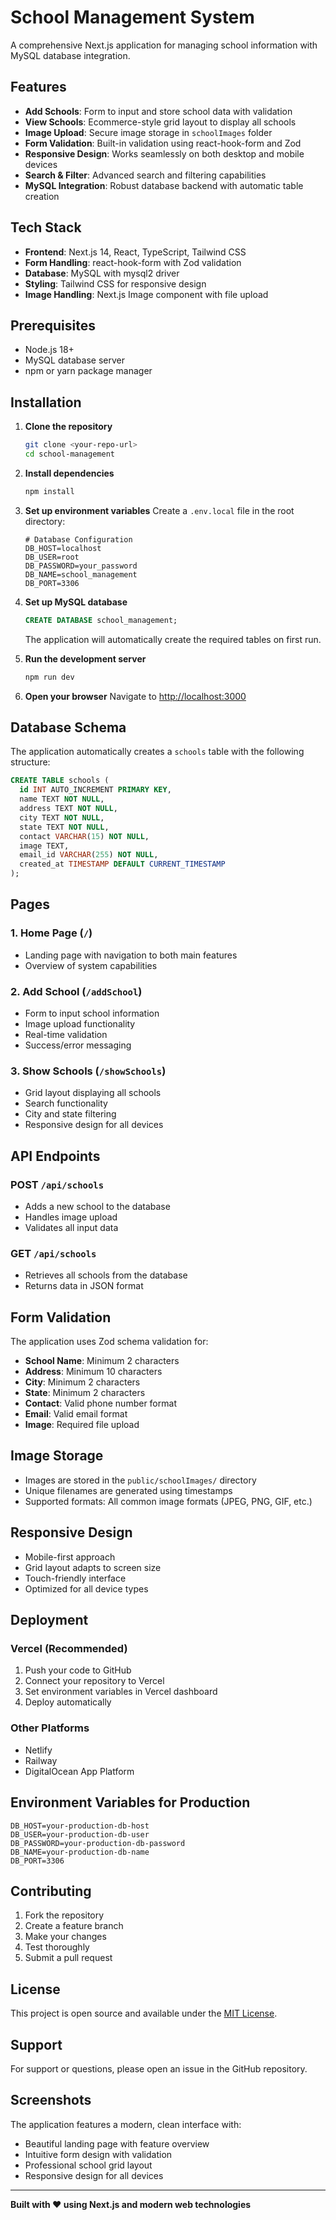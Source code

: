 # School Management System

A comprehensive Next.js application for managing school information with MySQL database integration.

## Features

- **Add Schools**: Form to input and store school data with validation
- **View Schools**: Ecommerce-style grid layout to display all schools
- **Image Upload**: Secure image storage in `schoolImages` folder
- **Form Validation**: Built-in validation using react-hook-form and Zod
- **Responsive Design**: Works seamlessly on both desktop and mobile devices
- **Search & Filter**: Advanced search and filtering capabilities
- **MySQL Integration**: Robust database backend with automatic table creation

## Tech Stack

- **Frontend**: Next.js 14, React, TypeScript, Tailwind CSS
- **Form Handling**: react-hook-form with Zod validation
- **Database**: MySQL with mysql2 driver
- **Styling**: Tailwind CSS for responsive design
- **Image Handling**: Next.js Image component with file upload

## Prerequisites

- Node.js 18+ 
- MySQL database server
- npm or yarn package manager

## Installation

1. **Clone the repository**
   ```bash
   git clone <your-repo-url>
   cd school-management
   ```

2. **Install dependencies**
   ```bash
   npm install
   ```

3. **Set up environment variables**
   Create a `.env.local` file in the root directory:
   ```env
   # Database Configuration
   DB_HOST=localhost
   DB_USER=root
   DB_PASSWORD=your_password
   DB_NAME=school_management
   DB_PORT=3306
   ```

4. **Set up MySQL database**
   ```sql
   CREATE DATABASE school_management;
   ```
   The application will automatically create the required tables on first run.

5. **Run the development server**
   ```bash
   npm run dev
   ```

6. **Open your browser**
   Navigate to [http://localhost:3000](http://localhost:3000)

## Database Schema

The application automatically creates a `schools` table with the following structure:

```sql
CREATE TABLE schools (
  id INT AUTO_INCREMENT PRIMARY KEY,
  name TEXT NOT NULL,
  address TEXT NOT NULL,
  city TEXT NOT NULL,
  state TEXT NOT NULL,
  contact VARCHAR(15) NOT NULL,
  image TEXT,
  email_id VARCHAR(255) NOT NULL,
  created_at TIMESTAMP DEFAULT CURRENT_TIMESTAMP
);
```

## Pages

### 1. Home Page (`/`)
- Landing page with navigation to both main features
- Overview of system capabilities

### 2. Add School (`/addSchool`)
- Form to input school information
- Image upload functionality
- Real-time validation
- Success/error messaging

### 3. Show Schools (`/showSchools`)
- Grid layout displaying all schools
- Search functionality
- City and state filtering
- Responsive design for all devices

## API Endpoints

### POST `/api/schools`
- Adds a new school to the database
- Handles image upload
- Validates all input data

### GET `/api/schools`
- Retrieves all schools from the database
- Returns data in JSON format

## Form Validation

The application uses Zod schema validation for:
- **School Name**: Minimum 2 characters
- **Address**: Minimum 10 characters
- **City**: Minimum 2 characters
- **State**: Minimum 2 characters
- **Contact**: Valid phone number format
- **Email**: Valid email format
- **Image**: Required file upload

## Image Storage

- Images are stored in the `public/schoolImages/` directory
- Unique filenames are generated using timestamps
- Supported formats: All common image formats (JPEG, PNG, GIF, etc.)

## Responsive Design

- Mobile-first approach
- Grid layout adapts to screen size
- Touch-friendly interface
- Optimized for all device types

## Deployment

### Vercel (Recommended)
1. Push your code to GitHub
2. Connect your repository to Vercel
3. Set environment variables in Vercel dashboard
4. Deploy automatically

### Other Platforms
- Netlify
- Railway
- DigitalOcean App Platform

## Environment Variables for Production

```env
DB_HOST=your-production-db-host
DB_USER=your-production-db-user
DB_PASSWORD=your-production-db-password
DB_NAME=your-production-db-name
DB_PORT=3306
```

## Contributing

1. Fork the repository
2. Create a feature branch
3. Make your changes
4. Test thoroughly
5. Submit a pull request

## License

This project is open source and available under the [MIT License](LICENSE).

## Support

For support or questions, please open an issue in the GitHub repository.

## Screenshots

The application features a modern, clean interface with:
- Beautiful landing page with feature overview
- Intuitive form design with validation
- Professional school grid layout
- Responsive design for all devices

---

**Built with ❤️ using Next.js and modern web technologies**
